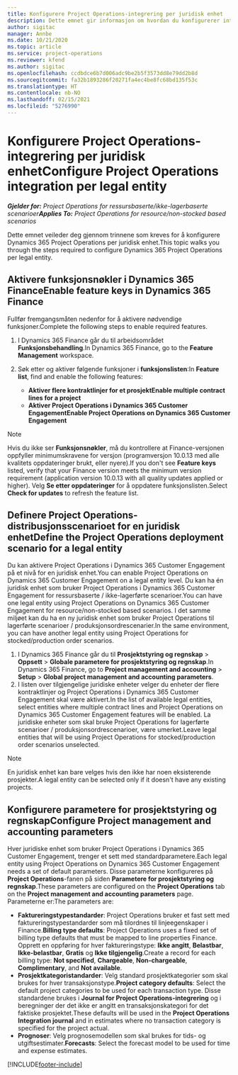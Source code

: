 ```yaml
---
title: Konfigurere Project Operations-integrering per juridisk enhet
description: Dette emnet gir informasjon om hvordan du konfigurerer integrering per juridisk enhet i Project Operations.
author: sigitac
manager: Annbe
ms.date: 10/21/2020
ms.topic: article
ms.service: project-operations
ms.reviewer: kfend
ms.author: sigitac
ms.openlocfilehash: ccdbdce6b7d006adc9be2b5f3573dd8e79dd2b8d
ms.sourcegitcommit: fa32b1893286f20271fa4ec4be8fc68bd135f53c
ms.translationtype: HT
ms.contentlocale: nb-NO
ms.lasthandoff: 02/15/2021
ms.locfileid: "5276990"
---
```

# <a name="configure-project-operations-integration-per-legal-entity"></a><span data-ttu-id="551ad-103">Konfigurere Project Operations-integrering per juridisk enhet</span><span class="sxs-lookup"><span data-stu-id="551ad-103">Configure Project Operations integration per legal entity</span></span> 

<span data-ttu-id="551ad-104">_**Gjelder for:** Project Operations for ressursbaserte/ikke-lagerbaserte scenarioer_</span><span class="sxs-lookup"><span data-stu-id="551ad-104">_**Applies To:** Project Operations for resource/non-stocked based scenarios_</span></span>

<span data-ttu-id="551ad-105">Dette emnet veileder deg gjennom trinnene som kreves for å konfigurere Dynamics 365 Project Operations per juridisk enhet.</span><span class="sxs-lookup"><span data-stu-id="551ad-105">This topic walks you through the steps required to configure Dynamics 365 Project Operations per legal entity.</span></span>

## <a name="enable-feature-keys-in-dynamics-365-finance"></a><span data-ttu-id="551ad-106">Aktivere funksjonsnøkler i Dynamics 365 Finance</span><span class="sxs-lookup"><span data-stu-id="551ad-106">Enable feature keys in Dynamics 365 Finance</span></span>

<span data-ttu-id="551ad-107">Fullfør fremgangsmåten nedenfor for å aktivere nødvendige funksjoner.</span><span class="sxs-lookup"><span data-stu-id="551ad-107">Complete the following steps to enable required features.</span></span>

1. <span data-ttu-id="551ad-108">I Dynamics 365 Finance går du til arbeidsområdet **Funksjonsbehandling**.</span><span class="sxs-lookup"><span data-stu-id="551ad-108">In Dynamics 365 Finance, go to the **Feature Management** workspace.</span></span>
2. <span data-ttu-id="551ad-109">Søk etter og aktiver følgende funksjoner i **funksjonslisten**:</span><span class="sxs-lookup"><span data-stu-id="551ad-109">In **Feature list**, find and enable the following features:</span></span>
  
    - <span data-ttu-id="551ad-110">**Aktiver flere kontraktlinjer for et prosjekt**</span><span class="sxs-lookup"><span data-stu-id="551ad-110">**Enable multiple contract lines for a project**</span></span>
    - <span data-ttu-id="551ad-111">**Aktiver Project Operations i Dynamics 365 Customer Engagement**</span><span class="sxs-lookup"><span data-stu-id="551ad-111">**Enable Project Operations on Dynamics 365 Customer Engagement**</span></span>

> [!NOTE]
> <span data-ttu-id="551ad-112">Hvis du ikke ser **Funksjonsnøkler**, må du kontrollere at Finance-versjonen oppfyller minimumskravene for versjon (programversjon 10.0.13 med alle kvalitets oppdateringer brukt, eller nyere).</span><span class="sxs-lookup"><span data-stu-id="551ad-112">If you don't see **Feature keys** listed, verify that your Finance version meets the minimum version requirement (application version 10.0.13 with all quality updates applied or higher).</span></span> <span data-ttu-id="551ad-113">Velg **Se etter oppdateringer** for å oppdatere funksjonslisten.</span><span class="sxs-lookup"><span data-stu-id="551ad-113">Select **Check for updates** to refresh the feature list.</span></span>

## <a name="define-the-project-operations-deployment-scenario-for-a-legal-entity"></a><span data-ttu-id="551ad-114">Definere Project Operations-distribusjonsscenarioet for en juridisk enhet</span><span class="sxs-lookup"><span data-stu-id="551ad-114">Define the Project Operations deployment scenario for a legal entity</span></span>

<span data-ttu-id="551ad-115">Du kan aktivere Project Operations i Dynamics 365 Customer Engagement på et nivå for en juridisk enhet.</span><span class="sxs-lookup"><span data-stu-id="551ad-115">You can enable Project Operations on Dynamics 365 Customer Engagement on a legal entity level.</span></span> <span data-ttu-id="551ad-116">Du kan ha én juridisk enhet som bruker Project Operations i Dynamics 365 Customer Engagement for ressursbaserte / ikke-lagerførte scenarioer.</span><span class="sxs-lookup"><span data-stu-id="551ad-116">You can have one legal entity using Project Operations on Dynamics 365 Customer Engagement for resource/non-stocked based scenarios.</span></span> <span data-ttu-id="551ad-117">I det samme miljøet kan du ha en ny juridisk enhet som bruker Project Operations til lagerførte scenarioer / produksjonsordrescenarier.</span><span class="sxs-lookup"><span data-stu-id="551ad-117">In the same environment, you can have another legal entity using Project Operations for stocked/production order scenarios.</span></span>

1. <span data-ttu-id="551ad-118">I Dynamics 365 Finance går du til **Prosjektstyring og regnskap** > **Oppsett** > **Globale parametere for prosjektstyring og regnskap**.</span><span class="sxs-lookup"><span data-stu-id="551ad-118">In Dynamics 365 Finance, go to **Project management and accounting** > **Setup** > **Global project management and accounting parameters**.</span></span>
2. <span data-ttu-id="551ad-119">I listen over tilgjengelige juridiske enheter velger du enheter der flere kontraktlinjer og Project Operations i Dynamics 365 Customer Engagement skal være aktivert.</span><span class="sxs-lookup"><span data-stu-id="551ad-119">In the list of available legal entities, select entities where multiple contract lines and Project Operations on Dynamics 365 Customer Engagement features will be enabled.</span></span> <span data-ttu-id="551ad-120">La juridiske enheter som skal bruke Project Operations for lagerførte scenarioer / produksjonsordrescenarioer, være umerket.</span><span class="sxs-lookup"><span data-stu-id="551ad-120">Leave legal entities that will be using Project Operations for stocked/production order scenarios unselected.</span></span>

> [!NOTE]
> <span data-ttu-id="551ad-121">En juridisk enhet kan bare velges hvis den ikke har noen eksisterende prosjekter.</span><span class="sxs-lookup"><span data-stu-id="551ad-121">A legal entity can be selected only if it doesn't have any existing projects.</span></span>

## <a name="configure-project-management-and-accounting-parameters"></a><span data-ttu-id="551ad-122">Konfigurere parametere for prosjektstyring og regnskap</span><span class="sxs-lookup"><span data-stu-id="551ad-122">Configure Project management and accounting parameters</span></span>

<span data-ttu-id="551ad-123">Hver juridiske enhet som bruker Project Operations i Dynamics 365 Customer Engagement, trenger et sett med standardparametere.</span><span class="sxs-lookup"><span data-stu-id="551ad-123">Each legal entity using Project Operations on Dynamics 365 Customer Engagement needs a set of default parameters.</span></span> <span data-ttu-id="551ad-124">Disse parameterne konfigureres på **Project Operations**-fanen på siden **Parametere for prosjektstyring og regnskap**.</span><span class="sxs-lookup"><span data-stu-id="551ad-124">These parameters are configured on the **Project Operations** tab on the **Project management and accounting parameters** page.</span></span> <span data-ttu-id="551ad-125">Parameterne er:</span><span class="sxs-lookup"><span data-stu-id="551ad-125">The parameters are:</span></span>

  - <span data-ttu-id="551ad-126">**Faktureringstypestandarder**: Project Operations bruker et fast sett med faktureringstypestandarder som må tilordnes til linjeegenskaper i Finance.</span><span class="sxs-lookup"><span data-stu-id="551ad-126">**Billing type defaults**: Project Operations uses a fixed set of billing type defaults that must be mapped to line properties Finance.</span></span> <span data-ttu-id="551ad-127">Opprett en oppføring for hver faktureringstype: **Ikke angitt**, **Belastbar**, **Ikke-belastbar**, **Gratis** og **Ikke tilgjengelig**.</span><span class="sxs-lookup"><span data-stu-id="551ad-127">Create a record for each billing type: **Not specified**, **Chargeable**, **Non-chargeable**, **Complimentary**, and **Not available**.</span></span>
  - <span data-ttu-id="551ad-128">**Prosjektkategoristandarder**: Velg standard prosjektkategorier som skal brukes for hver transaksjonstype.</span><span class="sxs-lookup"><span data-stu-id="551ad-128">**Project category defaults**: Select the default project categories to be used for each transaction type.</span></span> <span data-ttu-id="551ad-129">Disse standardene brukes i **Journal for Project Operations-integrering** og i beregninger der det ikke er angitt en transaksjonskategori for det faktiske prosjektet.</span><span class="sxs-lookup"><span data-stu-id="551ad-129">These defaults will be used in the **Project Operations Integration journal** and in estimates where no transaction category is specified for the project actual.</span></span>
  - <span data-ttu-id="551ad-130">**Prognoser**: Velg prognosemodellen som skal brukes for tids- og utgiftsestimater.</span><span class="sxs-lookup"><span data-stu-id="551ad-130">**Forecasts**: Select the forecast model to be used for time and expense estimates.</span></span>


[!INCLUDE[footer-include](../includes/footer-banner.md)]